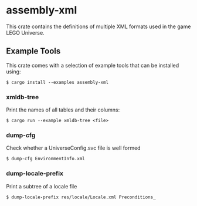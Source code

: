 # assembly-xml

This crate contains the definitions of multiple XML formats used in the
game LEGO Universe.

## Example Tools

This crate comes with a selection of example tools that can
be installed using:

```shell
$ cargo install --examples assembly-xml
```

### xmldb-tree

Print the names of all tables and their columns:

```shell
$ cargo run --example xmldb-tree <file>
```

### dump-cfg

Check whether a UniverseConfig.svc file is well formed

```shell
$ dump-cfg EnvironmentInfo.xml
```

### dump-locale-prefix

Print a subtree of a locale file

```shell
$ dump-locale-prefix res/locale/Locale.xml Preconditions_
```
